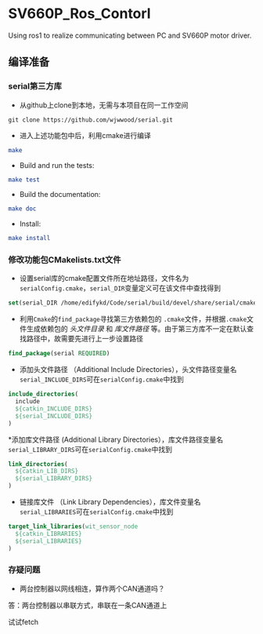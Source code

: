 # SV660P_Ros_Contorl
Using ros1 to realize communicating between PC and SV660P motor driver.

## 编译准备

### serial第三方库

* 从github上clone到本地，无需与本项目在同一工作空间

``` shell
git clone https://github.com/wjwwood/serial.git
```

* 进入上述功能包中后，利用cmake进行编译

``` cmake
make
```

* Build and run the tests:

``` cmake
make test
```

* Build the documentation:

``` cmake
make doc
```

* Install:

``` cmake
make install
```

### 修改功能包CMakelists.txt文件

* 设置serial库的cmake配置文件所在地址路径，文件名为`serialConfig.cmake`，`serial_DIR`变量定义可在该文件中查找得到

``` cmake
set(serial_DIR /home/edifykd/Code/serial/build/devel/share/serial/cmake)
```

* 利用`Cmake`的`find_package`寻找第三方依赖包的 `.cmake`文件，并根据`.cmake`文件生成依赖包的 _头文件目录_ 和 _库文件路径_ 等。由于第三方库不一定在默认查找路径中，故需要先进行上一步设置路径

``` cmake
find_package(serial REQUIRED)
```

* 添加头文件路径 （Additional Include Directories），头文件路径变量名`serial_INCLUDE_DIRS`可在`serialConfig.cmake`中找到

```cmake
include_directories(
  include
  ${catkin_INCLUDE_DIRS}
  ${serial_INCLUDE_DIRS}
)
```

*添加库文件路径   (Additional Library Directories），库文件路径变量名`serial_LIBRARY_DIRS`可在`serialConfig.cmake`中找到

``` cmake
link_directories(
  ${catkin_LIB_DIRS}
  ${serial_LIBRARY_DIRS}
)
```

* 链接库文件 （Link Library Dependencies），库文件变量名`serial_LIBRARIES`可在`serialConfig.cmake`中找到

``` cmake
target_link_libraries(wit_sensor_node
  ${catkin_LIBRARIES}
  ${serial_LIBRARIES}
)
```

### 存疑问题

* 两台控制器以网线相连，算作两个CAN通道吗？

答：两台控制器以串联方式，串联在一条CAN通道上

试试fetch
